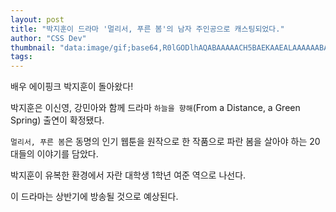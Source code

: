```yaml
---
layout: post
title: "박지훈이 드라마 '멀리서, 푸른 봄'의 남자 주인공으로 캐스팅되었다."
author: "CSS Dev"
thumbnail: "data:image/gif;base64,R0lGODlhAQABAAAAACH5BAEKAAEALAAAAAABAAEAAAICTAEAOw=="
tags: 
---
```



배우 에이핑크 박지훈이 돌아왔다!

박지훈은 이신영, 강민아와 함께 드라마 `하늘을 향해`(From a Distance, a Green Spring) 출연이 확정됐다.

`멀리서, 푸른 봄`은 동명의 인기 웹툰을 원작으로 한 작품으로 파란 봄을 살아야 하는 20대들의 이야기를 담았다.

박지훈이 유복한 환경에서 자란 대학생 1학년 여준 역으로 나선다.

이 드라마는 상반기에 방송될 것으로 예상된다.